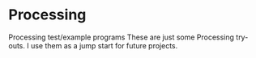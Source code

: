 # Processing
Processing test/example programs
These are just some Processing try-outs. I use them as a jump start for future projects.
